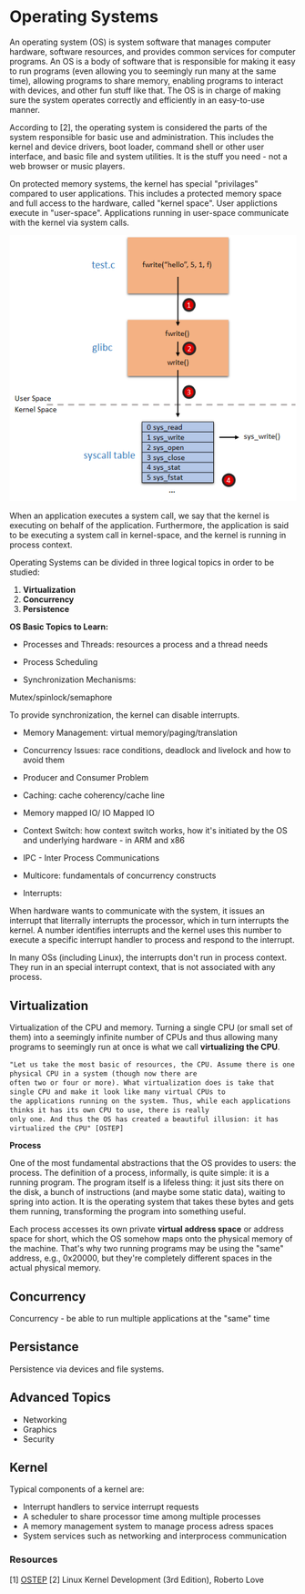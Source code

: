 # Operating Systems

An operating system (OS) is system software that manages computer hardware, software resources, and provides common services for computer programs.
An OS is a body of software that is responsible for making it easy to run programs (even allowing you to seemingly run many at the same time), allowing
programs to share memory, enabling programs to interact with devices, and other fun stuff like that. The OS is in charge of making sure the system
operates correctly and efficiently in an easy-to-use manner.

According to [2], the operating system is considered the parts of the system responsible for basic use and administration.
This includes the kernel and device drivers, boot loader, command shell or other user interface, and basic file and system
utilities. It is the stuff you need - not a web browser or music players.

On protected memory systems, the kernel has special "privilages" compared to user applications. This includes a protected
memory space and full access to the hardware, called "kernel space". User applictions execute in "user-space". Applications
running in user-space communicate with the kernel via system calls.

![syscall](../img/syscall.png)

When an application executes a system call, we say that the kernel is executing on behalf of the application. Furthermore,
the application is said to be executing a system call in kernel-space, and the kernel is running in process context.

Operating Systems can be divided in three logical topics in order to be studied:

1. **Virtualization**
2. **Concurrency**
3. **Persistence**


**OS Basic Topics to Learn:**

 - Processes and Threads: resources a process and a thread needs
 - Process Scheduling

 - Synchronization Mechanisms: 
 
Mutex/spinlock/semaphore

To provide synchronization, the kernel can disable interrupts.

 - Memory Management: virtual memory/paging/translation
 - Concurrency Issues: race conditions, deadlock and livelock and how to avoid them
 - Producer and Consumer Problem
 - Caching: cache coherency/cache line
 - Memory mapped IO/ IO Mapped IO
 - Context Switch: how context switch works, how it's initiated by the OS and underlying hardware - in ARM and x86
 - IPC - Inter Process Communications
 - Multicore: fundamentals of concurrency constructs
 
 - Interrupts: 
 
 When hardware wants to communicate with the system, it issues an interrupt that literrally interrupts
 the processor, which in turn interrupts the kernel. A number identifies interrupts and the kernel uses this number
 to execute a specific interrupt handler to process and respond to the interrupt.

 In many OSs (including Linux), the interrupts don't run in process context. They run in an special interrupt context,
 that is not associated with any process.

## Virtualization

Virtualization of the CPU and memory. Turning a single CPU (or small set of them) into a seemingly infinite number of
CPUs and thus allowing many programs to seemingly run at once is what we call **virtualizing the CPU**.

```
"Let us take the most basic of resources, the CPU. Assume there is one physical CPU in a system (though now there are 
often two or four or more). What virtualization does is take that single CPU and make it look like many virtual CPUs to
the applications running on the system. Thus, while each applications thinks it has its own CPU to use, there is really
only one. And thus the OS has created a beautiful illusion: it has virtualized the CPU" [OSTEP]
```

**Process**

One of the most fundamental abstractions that the OS provides to users: the process. The definition of a process, informally,
is quite simple: it is a running program. The program itself is a lifeless thing: it just sits there on the disk, a bunch of
instructions (and maybe some static data), waiting to spring into action. It is the operating system that takes these bytes and
gets them running, transforming the program into something useful.

Each process accesses its own private **virtual address space** or address space for short, which the OS somehow maps onto the
physical memory of the machine. That's why two running programs may be using the "same" address, e.g., 0x20000, but they're
completely different spaces in the actual physical memory.


## Concurrency

Concurrency - be able to run multiple applications at the "same" time


## Persistance

Persistence via devices and file systems. 


## Advanced Topics

- Networking
- Graphics
- Security

## Kernel

Typical components of a kernel are:

- Interrupt handlers to service interrupt requests
- A scheduler to share processor time among multiple processes
- A memory management system to manage process adress spaces
- System services such as networking and interprocess communication

### Resources

[1] [OSTEP](https://pages.cs.wisc.edu/~remzi/OSTEP/)
[2] Linux Kernel Development (3rd Edition), Roberto Love

